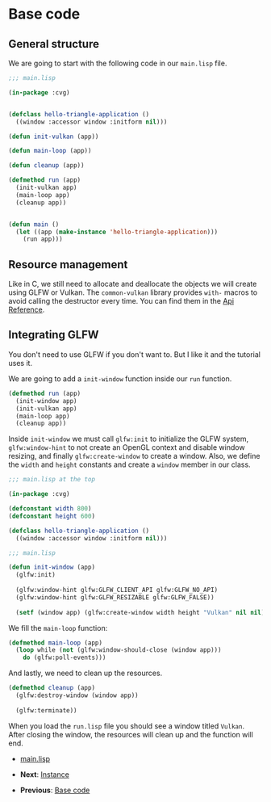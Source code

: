 
# Base code

## General structure

We are going to start with the following code in our `main.lisp` file.

```lisp
;;; main.lisp

(in-package :cvg)


(defclass hello-triangle-application ()
  ((window :accessor window :initform nil)))

(defun init-vulkan (app))

(defun main-loop (app))

(defun cleanup (app))

(defmethod run (app)
  (init-vulkan app)
  (main-loop app)
  (cleanup app))


(defun main ()
  (let ((app (make-instance 'hello-triangle-application)))
    (run app)))
```

## Resource management

Like in C, we still need to allocate and deallocate the objects we will create using GLFW or Vulkan. 
The `common-vulkan` library provides `with-` macros to avoid calling the destructor every time. You can
find them in the [Api Reference](https://hectarea1996.github.io/common-vulkan/api/index.html).

## Integrating GLFW

You don't need to use GLFW if you don't want to. But I like it and the tutorial uses it. 

We are going to add a `init-window` function inside our `run` function.

```lisp
(defmethod run (app)
  (init-window app)
  (init-vulkan app)
  (main-loop app)
  (cleanup app))
```

Inside `init-window` we must call `glfw:init` to initialize the GLFW system, `glfw:window-hint` to not create an OpenGL context and disable window resizing, and finally `glfw:create-window` to create a window. Also, we define the `width` and `height` constants and create a `window` member in our class.

```lisp
;;; main.lisp at the top

(in-package :cvg)

(defconstant width 800)
(defconstant height 600)

(defclass hello-triangle-application ()
  ((window :accessor window :initform nil)))
```

```lisp
;;; main.lisp

(defun init-window (app)
  (glfw:init)
  
  (glfw:window-hint glfw:GLFW_CLIENT_API glfw:GLFW_NO_API)
  (glfw:window-hint glfw:GLFW_RESIZABLE glfw:GLFW_FALSE))
  
  (setf (window app) (glfw:create-window width height "Vulkan" nil nil)))
```

We fill the `main-loop` function:

```lisp
(defmethod main-loop (app)
  (loop while (not (glfw:window-should-close (window app)))
	do (glfw:poll-events)))
```

And lastly, we need to clean up the resources.

```lisp
(defmethod cleanup (app)
  (glfw:destroy-window (window app))
  
  (glfw:terminate))
```

When you load the `run.lisp` file you should see a window titled `Vulkan`. After closing the window, the resources will clean up and the function will end.

* [main.lisp](https://github.com/Hectarea1996/common-vulkan-guide/blob/main/code-guide/base-code.lisp)

* **Next**: [Instance](https://hectarea1996.github.io/common-vulkan/guide/instance.html)
* **Previous**: [Base code](https://hectarea1996.github.io/common-vulkan/guide/introduction.html)
